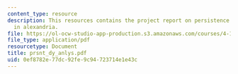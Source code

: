 ```yaml
---
content_type: resource
description: This resources contains the project report on persistence of civic structure
  in alexandria.
file: https://ol-ocw-studio-app-production.s3.amazonaws.com/courses/4-175-case-studies-in-city-form-fall-2005/0ef8782e77dc92fe9c94723714e1e43c_prsnt_dy_anlys.pdf
file_type: application/pdf
resourcetype: Document
title: prsnt_dy_anlys.pdf
uid: 0ef8782e-77dc-92fe-9c94-723714e1e43c
---
```

